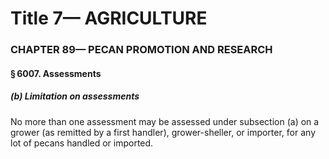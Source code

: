 
# Title 7— AGRICULTURE
### CHAPTER 89— PECAN PROMOTION AND RESEARCH
#### § 6007. Assessments
##### (b) Limitation on assessments

No more than one assessment may be assessed under subsection (a) on a grower (as remitted by a first handler), grower-sheller, or importer, for any lot of pecans handled or imported.
